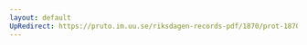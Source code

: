 ```yaml
---
layout: default
UpRedirect: https://pruto.im.uu.se/riksdagen-records-pdf/1870/prot-1870--ak--131/prot-1870--ak--131_008.pdf
---
```

